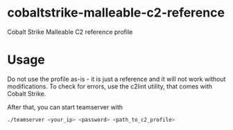 # cobaltstrike-malleable-c2-reference
Cobalt Strike Malleable C2 reference profile

# Usage
Do not use the profile as-is - it is just a reference and it will not work without modifications.
To check for errors, use the c2lint utility, that comes with Cobalt Strike.

After that, you can start teamserver with
```bash
./teamserver <your_ip> <password> <path_to_c2_profile>
```

